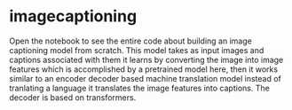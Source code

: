 # imagecaptioning
Open the notebook to see the entire code about building an image captioning model from scratch. This model takes as input images and captions associated with them it learns by converting the image into image features which is accomplished by a pretrained model here, then it works similar to an encoder decoder based machine translation model instead of tranlating a language it translates the image features into captions. The decoder is based on transformers.

